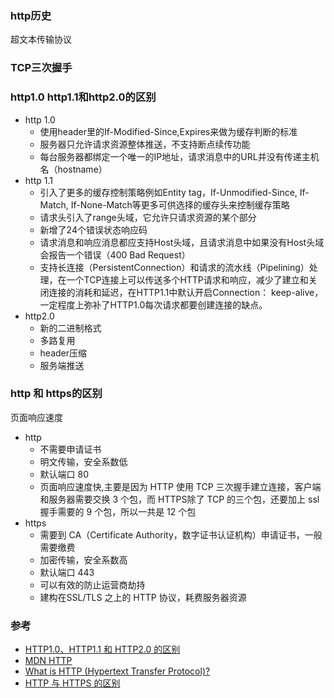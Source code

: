 ### http历史  
超文本传输协议 

### TCP三次握手  

### http1.0 http1.1和http2.0的区别  
+ http 1.0  
  - 使用header里的If-Modified-Since,Expires来做为缓存判断的标准  
  - 服务器只允许请求资源整体推送，不支持断点续传功能  
  - 每台服务器都绑定一个唯一的IP地址，请求消息中的URL并没有传递主机名（hostname）  
+ http 1.1  
  - 引入了更多的缓存控制策略例如Entity tag，If-Unmodified-Since, If-Match, If-None-Match等更多可供选择的缓存头来控制缓存策略  
  - 请求头引入了range头域，它允许只请求资源的某个部分  
  - 新增了24个错误状态响应码  
  - 请求消息和响应消息都应支持Host头域，且请求消息中如果没有Host头域会报告一个错误（400 Bad Request）
  - 支持长连接（PersistentConnection）和请求的流水线（Pipelining）处理，在一个TCP连接上可以传送多个HTTP请求和响应，减少了建立和关闭连接的消耗和延迟，在HTTP1.1中默认开启Connection： keep-alive，一定程度上弥补了HTTP1.0每次请求都要创建连接的缺点。
+ http2.0
  - 新的二进制格式  
  - 多路复用
  - header压缩
  - 服务端推送  

### http 和 https的区别  
页面响应速度
+ http  
  - 不需要申请证书  
  - 明文传输，安全系数低  
  - 默认端口 80  
  - 页面响应速度快,主要是因为 HTTP 使用 TCP 三次握手建立连接，客户端和服务器需要交换 3 个包，而 HTTPS除了 TCP 的三个包，还要加上 ssl 握手需要的 9 个包，所以一共是 12 个包  
+ https
  - 需要到 CA（Certificate Authority，数字证书认证机构）申请证书，一般需要缴费  
  - 加密传输，安全系数高  
  - 默认端口 443  
  - 可以有效的防止运营商劫持  
  - 建构在SSL/TLS 之上的 HTTP 协议，耗费服务器资源  

### 参考  
- [HTTP1.0、HTTP1.1 和 HTTP2.0 的区别](https://www.cnblogs.com/heluan/p/8620312.html)  
- [MDN HTTP](https://developer.mozilla.org/zh-CN/docs/Web/HTTP)  
- [What is HTTP (Hypertext Transfer Protocol)?](https://ecomputernotes.com/computernetworkingnotes/services-and-applications/hypertext-transfer-protocol)  
- [HTTP 与 HTTPS 的区别](https://www.runoob.com/w3cnote/http-vs-https.html)
